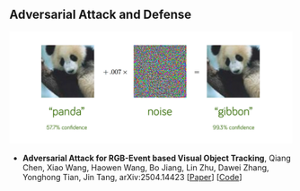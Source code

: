## Adversarial Attack and Defense 



<p align="center">
<img src="https://github.com/Event-AHU/Adversarial_Attack_Defense/blob/main/adversarial-attacks-logo2.png" width="600">
</p>



* **Adversarial Attack for RGB-Event based Visual Object Tracking**, Qiang Chen, Xiao Wang, Haowen Wang, Bo Jiang, Lin Zhu, Dawei Zhang, Yonghong Tian, Jin Tang,
  arXiv:2504.14423
  [[Paper](https://arxiv.org/abs/2504.14423)] 
  [[Code](https://github.com/Event-AHU/Adversarial_Attack_Defense)]




